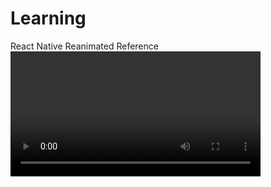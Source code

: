 # Learning

React Native Reanimated Reference
<video width="400" controls>

  <source src="Animation1.mp4" type="video/mp4">
</video>
